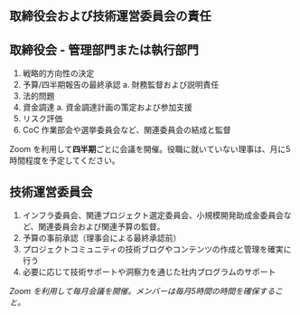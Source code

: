 ## 取締役会および技術運営委員会の責任

## 取締役会 - 管理部門または執行部門

1. 戦略的方向性の決定
2. 予算/四半期報告の最終承認
   a. 財務監督および説明責任
3. 法的問題
4. 資金調達
   a. 資金調達計画の策定および参加支援
5. リスク評価
6. CoC 作業部会や選挙委員会など、関連委員会の結成と監督

Zoom を利用して**四半期**ごとに会議を開催。役職に就いていない理事は、月に5時間程度を予定してください。

## 技術運営委員会

1. インフラ委員会、関連プロジェクト選定委員会、小規模開発助成金委員会など、関連委員会および関連予算の監督。
2. 予算の事前承認（理事会による最終承認前）
3. プロジェクトコミュニティの技術ブログやコンテンツの作成と管理を確実に行う
4. 必要に応じて技術サポートや洞察力を通じた社内プログラムのサポート

_Zoom を利用して毎月会議を開催。メンバーは毎月5時間の時間を確保すること。_

